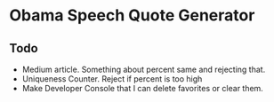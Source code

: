 # Obama Speech Quote Generator

## Todo

- Medium article. Something about percent same and rejecting that. 
- Uniqueness Counter. Reject if percent is too high
- Make Developer Console that I can delete favorites or clear them.